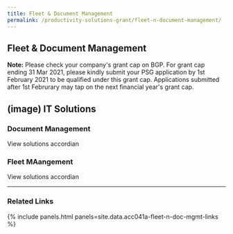 ```yaml
---
title: Fleet & Document Management
permalink: /productivity-solutions-grant/fleet-n-document-management/
---
```


## Fleet & Document Management

**Note:**
Please check your company's grant cap on BGP. For grant cap ending 31 Mar 2021, please kindly submit your PSG application by 1st February 2021 to be qualified under this grant cap. Applications submitted after 1st Februrary may tap on the next financial year's grant cap.

## (image) IT Solutions

### Document Management
View solutions accordian

### Fleet MAangement
View solutions accordian

---

### Related Links

{% include panels.html panels=site.data.acc041a-fleet-n-doc-mgmt-links %}
